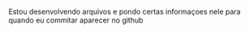 Estou desenvolvendo arquivos e pondo certas informaçoes nele para quando eu commitar aparecer no github
